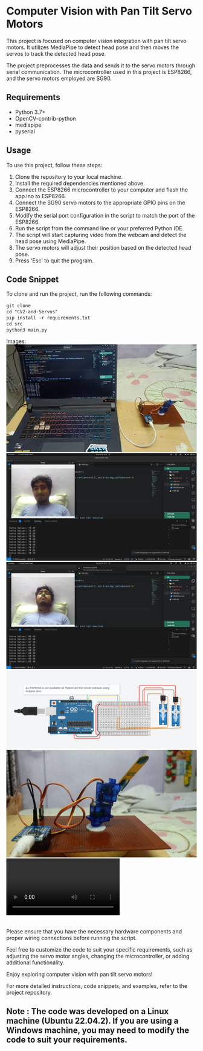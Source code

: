# Computer Vision with Pan Tilt Servo Motors

This project is focused on computer vision integration with pan tilt servo motors. It utilizes MediaPipe to detect head pose and then moves the servos to track the detected head pose.

The project preprocesses the data and sends it to the servo motors through serial communication. The microcontroller used in this project is ESP8266, and the servo motors employed are SG90.

## Requirements
- Python 3.7+
- OpenCV-contrib-python
- mediapipe
- pyserial

## Usage
To use this project, follow these steps:

1. Clone the repository to your local machine.
2. Install the required dependencies mentioned above.
3. Connect the ESP8266 microcontroller to your computer and flash the app.ino to ESP8266.
4. Connect the SG90 servo motors to the appropriate GPIO pins on the ESP8266.
5. Modify the serial port configuration in the script to match the port of the ESP8266. 
6. Run the script from the command line or your preferred Python IDE.
7. The script will start capturing video from the webcam and detect the head pose using MediaPipe.
8. The servo motors will adjust their position based on the detected head pose.
9. Press 'Esc' to quit the program.

## Code Snippet
To clone and run the project, run the following commands:
<br>
``` 
git clone
cd "CV2-and-Servos" 
pip install -r requirements.txt
cd src
python3 main.py
```

Images:
![1](res/1.jpeg)
![2](res/2.png)
![3](res/3.png)
![4](res/4.png)
![5](res/5.jpeg)
![6](res/6.mp4)

<br>
Please ensure that you have the necessary hardware components and proper wiring connections before running the script.

Feel free to customize the code to suit your specific requirements, such as adjusting the servo motor angles, changing the microcontroller, or adding additional functionality.

Enjoy exploring computer vision with pan tilt servo motors!

For more detailed instructions, code snippets, and examples, refer to the project repository.

## Note : The code was developed on a Linux machine (Ubuntu 22.04.2). If you are using a Windows machine, you may need to modify the code to suit your requirements.